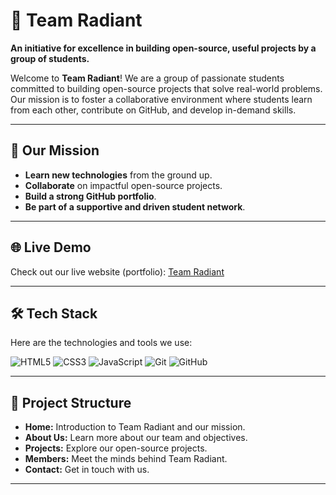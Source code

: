# 🌟 Team Radiant

**An initiative for excellence in building open-source, useful projects by a group of students.**

Welcome to **Team Radiant**! We are a group of passionate students committed to building open-source projects that solve real-world problems. Our mission is to foster a collaborative environment where students learn from each other, contribute on GitHub, and develop in-demand skills.

---

## 🚀 Our Mission

- **Learn new technologies** from the ground up.
- **Collaborate** on impactful open-source projects.
- **Build a strong GitHub portfolio**.
- **Be part of a supportive and driven student network**.

---

## 🌐 Live Demo

Check out our live website (portfolio): [Team Radiant](https://team-radiant.github.io)

---

## 🛠️ Tech Stack

Here are the technologies and tools we use:

![HTML5](https://img.shields.io/badge/html5-%23E34F26.svg?style=flat&logo=html5&logoColor=white)
![CSS3](https://img.shields.io/badge/css3-%231572B6.svg?style=flat&logo=css3&logoColor=white)
![JavaScript](https://img.shields.io/badge/javascript-%23323330.svg?style=flat&logo=javascript&logoColor=%23F7DF1E)
![Git](https://img.shields.io/badge/git-%23F05033.svg?style=flat&logo=git&logoColor=white)
![GitHub](https://img.shields.io/badge/github-%23121011.svg?style=flat&logo=github&logoColor=white)


---

## 📂 Project Structure

- **Home:** Introduction to Team Radiant and our mission.
- **About Us:** Learn more about our team and objectives.
- **Projects:** Explore our open-source projects.
- **Members:** Meet the minds behind Team Radiant.
- **Contact:** Get in touch with us.

---


